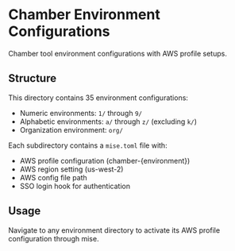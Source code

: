 # Chamber Environment Configurations

Chamber tool environment configurations with AWS profile setups.

## Structure

This directory contains 35 environment configurations:
- Numeric environments: `1/` through `9/`
- Alphabetic environments: `a/` through `z/` (excluding `k/`)
- Organization environment: `org/`

Each subdirectory contains a `mise.toml` file with:
- AWS profile configuration (chamber-{environment})
- AWS region setting (us-west-2)
- AWS config file path
- SSO login hook for authentication

## Usage

Navigate to any environment directory to activate its AWS profile configuration through mise.